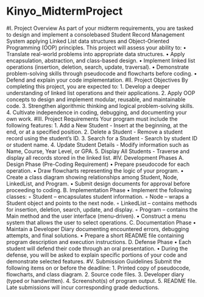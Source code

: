 # Kinyo_MidtermProject

#I. Project Overview
    As part of your midterm requirements, you are tasked to design and implement a consolebased Student Record Management System applying Linked List data structures and
    Object-Oriented Programming (OOP) principles.
    This project will assess your ability to:
        • Translate real-world problems into appropriate data structures.
        • Apply encapsulation, abstraction, and class-based design.
        • Implement linked list operations (insertion, deletion, search, update, traversal).
        • Demonstrate problem-solving skills through pseudocode and flowcharts before
        coding.
        • Defend and explain your code implementation.
#II. Project Objectives
    By completing this project, you are expected to:
        1. Develop a deeper understanding of linked list operations and their applications.
        2. Apply OOP concepts to design and implement modular, reusable, and maintainable code.
        3. Strengthen algorithmic thinking and logical problem-solving skills.
        4. Cultivate independence in coding, debugging, and documenting your own work.
#III. Project Requirements
    Your program must include the following features:
        1. Add a New Student - Insert at the beginning, at the end, or at a specified position.
        2. Delete a Student - Remove a student record using the student’s ID.
        3. Search for a Student - Search by student ID or student name.
        4. Update Student Details - Modify information such as Name, Course, Year Level, or GPA.
        5. Display All Students - Traverse and display all records stored in the linked list.
#IV. Development Phases
    A. Design Phase (Pre-Coding Requirement)
        • Prepare pseudocode for each operation.
        • Draw flowcharts representing the logic of your program.
        • Create a class diagram showing relationships among Student, Node, LinkedList, and Program.
        • Submit design documents for approval before proceeding to coding.
    B. Implementation Phase
        • Implement the following classes:
        ◦ Student – encapsulates student information.
        ◦ Node – wraps a Student object and points to the next node.
        ◦ LinkedList – contains methods for insertion, deletion, search, update, and display.
        ◦ Program – contains the Main method and the user interface (menu-driven).
        • Construct a menu system that allows the user to select operations.
    C. Documentation Phase
        • Maintain a Developer Diary documenting encountered errors, debugging attempts, and final solutions.
        • Prepare a short README file containing program description and execution instructions.
    D. Defense Phase
        • Each student will defend their code through an oral presentation.
        • During the defense, you will be asked to explain specific portions of your code and demonstrate selected features.
#V. Submission Guidelines
    Submit the following items on or before the deadline:
    1. Printed copy of pseudocode, flowcharts, and class diagram.
    2. Source code files.
    3. Developer diary (typed or handwritten).
    4. Screenshot(s) of program output.
    5. README file.
Late submissions will incur corresponding grade deductions.
